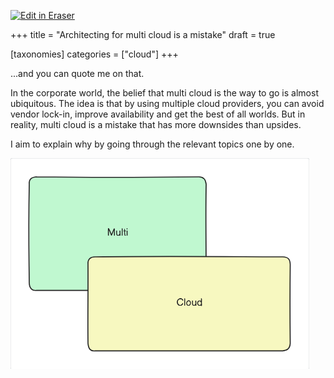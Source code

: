 <p><a target="_blank" href="https://app.eraser.io/workspace/fGzQS3Z2RFBvysweF5Co" id="edit-in-eraser-github-link"><img alt="Edit in Eraser" src="https://firebasestorage.googleapis.com/v0/b/second-petal-295822.appspot.com/o/images%2Fgithub%2FOpen%20in%20Eraser.svg?alt=media&amp;token=968381c8-a7e7-472a-8ed6-4a6626da5501"></a></p>

+++
title = "Architecting for multi cloud is a mistake"
draft = true

[taxonomies]
categories = ["cloud"]
+++

...and you can quote me on that.

In the corporate world, the belief that multi cloud is the way to go is almost ubiquitous. The idea is that by using multiple cloud providers, you can avoid vendor lock-in, improve availability and get the best of all worlds. But in reality, multi cloud is a mistake that has more downsides than upsides.

I aim to explain why by going through the relevant topics one by one.

![Figure 1](/.eraser/fGzQS3Z2RFBvysweF5Co___SdSlyWapPJMYH3JhtxQ9thJXxgb2___---figure---R98v2166W107Vf-ZZjoD----figure---5-f2pmwk4h0OvFEhd6J1cw.png "Figure 1")





<!--- Eraser file: https://app.eraser.io/workspace/fGzQS3Z2RFBvysweF5Co --->